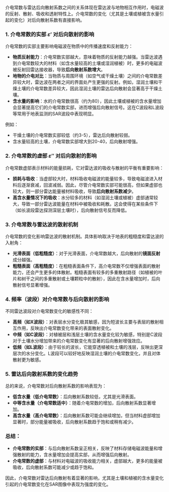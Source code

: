 介电常数与雷达后向散射系数之间的关系体现在雷达波与地物相互作用时，电磁波的反射、散射、吸收和透射特性上。介电常数的变化（尤其是土壤或植被含水量引起的变化）对后向散射系数有直接影响。

### 1. **介电常数的实部 $\varepsilon'$ 对后向散射的影响**
   介电常数的实部主要影响电磁波在物质中的传播速度和反射能力：
   
   - **物质反射能力**：介电常数实部越大，意味着物质的反射能力越强。当雷达波遇到介电常数较大的材料（如含水量较高的土壤或湿润植被）时，更多的电磁波被反射回雷达接收器，导致**后向散射系数增大**。
   - **地物的介电对比**：当物质与周围环境（如空气或干燥土壤）之间的介电常数差异较大时，雷达波在两者之间的界面处产生更强的反射。例如，湿润土壤和干燥土壤的介电常数差异较大，因此湿润土壤的雷达后向散射会显著高于干燥土壤。
   - **含水量的影响**：水的介电常数很高（约为80），因此土壤或植被的含水量增加会显著提高它们的介电常数实部，进而增强后向散射信号。这在C波段和L波段等常用于地表监测的SAR波段中表现明显。
   
   例如：
   - 干燥土壤的介电常数实部较低（约3-5），雷达后向散射较弱。
   - 含水量较高的土壤，介电常数实部增大到20-40，后向散射增强。

### 2. **介电常数的虚部 $\varepsilon''$ 对后向散射的影响**
   介电常数虚部表示材料的能量损耗，它对雷达波的吸收与散射的平衡有重要影响：
   
   - **损耗与吸收**：当虚部较大时，材料吸收电磁波的能量较多，导致电磁波进入材料后逐渐衰减，回波减弱。因此，尽管介电常数实部可能很高，但如果虚部也较大，则一部分雷达能量被材料吸收，导致**后向散射系数减少**。
   - **高含水量情况下的吸收**：水分较多的材料（如湿润土壤或植被）虚部通常较大，导致一部分雷达波能量在材料中被吸收和耗散。这会使得在某些条件下（如长波段雷达探测深层土壤时），后向散射信号反而降低。

### 3. **介电常数与雷达波的散射机制**
介电常数的变化影响雷达波的散射机制。具体影响取决于地表的粗糙度和雷达波的入射角：
   
   - **光滑表面（低粗糙度）**：对于光滑表面，介电常数越大，后向散射的**镜面反射**成分越强。
   - **粗糙表面（高粗糙度）**：在粗糙表面条件下，高介电常数不仅增强表面的散射能力，还会产生更多的体散射。粗糙表面有较多的多重散射路径（如植被的叶片和树干之间的多重散射或土壤颗粒中的散射），因此在含水量增加时，后向散射信号显著增强。
   
### 4. **频率（波段）对介电常数与后向散射的影响**
   不同雷达波段对介电常数变化的敏感性不同：
   
   - **高频（如X波段）**：对表层水分变化极其敏感，因为短波长主要与表层的散射相互作用，反映出介电常数变化带来的表面散射变化。
   - **中频（如C波段）**：对植被层和浅层土壤的含水量变化较为敏感，特别是C波段对于土壤水分增加带来的介电常数变化有显著的后向散射增强效应。
   - **低频（如L波段）**：由于较长的波长，它能穿透植被和土壤的浅层，反映出更深层次的水分变化。L波段可以较好地反映湿润土壤的介电常数变化，并且对体散射更为敏感。

### 5. **雷达后向散射系数的变化趋势**
   总的来说，介电常数对后向散射系数的影响表现为：
   
   - **低含水量（低介电常数）**：后向散射系数较低，尤其是光滑表面。
   - **中等含水量（介电常数适中）**：随着介电常数的增加，后向散射系数显著增加。
   - **高含水量（高介电常数）**：后向散射系数可能会继续增加，但当材料虚部增加显著时，部分能量被吸收，后向散射系数趋于饱和或稍有减少。

### 总结：
- **介电常数的实部**：与后向散射系数呈正相关，反映了材料存储电磁波能量和增强散射的能力，含水量增加会提高实部，从而增强后向散射。
- **介电常数的虚部**：与材料对电磁波的吸收能力相关，虚部越大，更多的能量被吸收，后向散射系数可能减少或趋于饱和。

因此，介电常数对雷达后向散射有着显著的影响，尤其是土壤和植被的含水量变化引起的介电常数变化在SAR图像中表现为强度的变化。